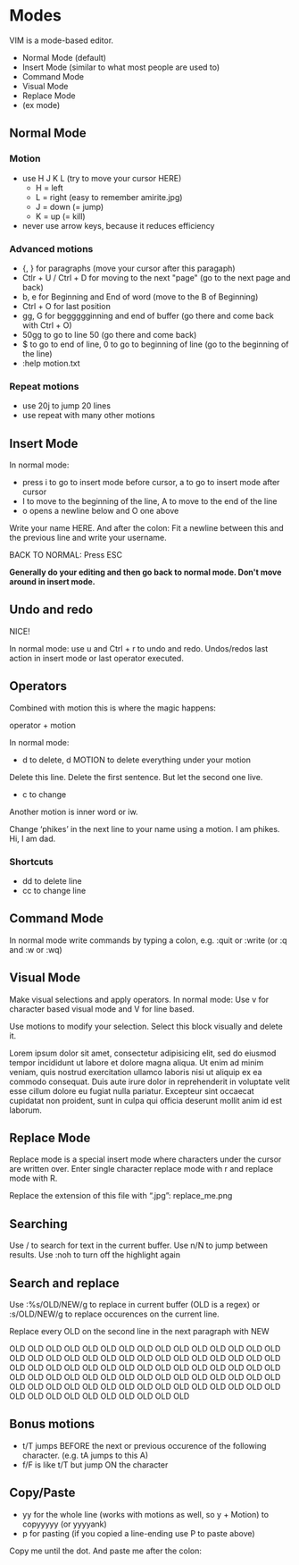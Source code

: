 # Modes

VIM is a mode-based editor.

* Normal Mode (default)
* Insert Mode (similar to what most people are used to)
* Command Mode
* Visual Mode
* Replace Mode
* (ex mode)

## Normal Mode

### Motion

* use H J K L (try to move your cursor HERE)
  * H = left
  * L = right (easy to remember amirite.jpg)
  * J = down (= jump)
  * K = up (= kill)
* never use arrow keys, because it reduces efficiency

### Advanced motions

* {, } for paragraphs (move your cursor after this paragaph)
* Ctlr + U / Ctrl + D for moving to the next "page" (go to the next page and back)
* b, e for Beginning and End of word (move to the B of Beginning)
* Ctrl + O for last position
* gg, G for beggggginning and end of buffer (go there and come back with Ctrl + O)
* 50gg to go to line 50 (go there and come back)
* $ to go to end of line, 0 to go to beginning of line (go to the beginning of the line)
* :help motion.txt

### Repeat motions

* use 20j to jump 20 lines
* use repeat with many other motions

## Insert Mode

In normal mode:
* press i to go to insert mode before cursor, a to go to insert mode after cursor
* I to move to the beginning of the line, A to move to the end of the line
* o opens a newline below and O one above

Write your name HERE. And after the colon:
Fit a newline between this and the previous line and write your username.

BACK TO NORMAL: Press ESC

**Generally do your editing and then go back to normal mode. Don't move around in
insert mode.**

## Undo and redo

NICE!

In normal mode: use u and Ctrl + r to undo and redo. Undos/redos last action in
insert mode or last operator executed.

## Operators

Combined with motion this is where the magic happens:

operator + motion

In normal mode:

* d to delete, d MOTION to delete everything under your motion

Delete this line.
Delete the first sentence. But let the second one live.

* c to change

Another motion is inner word or iw.

Change ‘phikes’ in the next line to your name using a motion.
I am phikes. Hi, I am dad.

### Shortcuts

* dd to delete line
* cc to change line

## Command Mode

In normal mode write commands by typing a colon, e.g. :quit or :write (or :q and :w or :wq)

## Visual Mode

Make visual selections and apply operators. In normal mode: Use v for character
based visual mode and V for line based.

Use motions to modify your selection. Select this block visually and delete it.

Lorem ipsum dolor sit amet, consectetur adipisicing elit, sed do eiusmod tempor
incididunt ut labore et dolore magna aliqua. Ut enim ad minim veniam, quis
nostrud exercitation ullamco laboris nisi ut aliquip ex ea commodo consequat.
Duis aute irure dolor in reprehenderit in voluptate velit esse cillum dolore eu
fugiat nulla pariatur. Excepteur sint occaecat cupidatat non proident, sunt in
culpa qui officia deserunt mollit anim id est laborum.

## Replace Mode

Replace mode is a special insert mode where characters under the cursor are written over.
Enter single character replace mode with r and replace mode with R.

Replace the extension of this file with “.jpg”: replace_me.png

## Searching

Use / to search for text in the current buffer. Use n/N to jump between results.
Use :noh to turn off the highlight again

## Search and replace

Use :%s/OLD/NEW/g to replace in current buffer (OLD is a regex) or :s/OLD/NEW/g
to replace occurences on the current line.

Replace every OLD on the second line in the next paragraph with NEW

OLD OLD OLD OLD OLD OLD OLD OLD OLD OLD OLD OLD OLD OLD OLD OLD OLD
OLD OLD OLD OLD OLD OLD OLD OLD OLD OLD OLD OLD OLD OLD OLD OLD OLD
OLD OLD OLD OLD OLD OLD OLD OLD OLD OLD OLD OLD OLD OLD OLD OLD OLD
OLD OLD OLD OLD OLD OLD OLD OLD OLD OLD OLD OLD OLD OLD OLD OLD OLD
OLD OLD OLD OLD OLD OLD OLD OLD OLD OLD OLD OLD OLD OLD OLD OLD OLD

## Bonus motions

* t/T jumps BEFORE the next or previous occurence of the following character. (e.g. tA jumps to this A)
* f/F is like t/T but jump ON the character

## Copy/Paste

* yy for the whole line (works with motions as well, so y + Motion) to copyyyyy (or yyyyank)
* p for pasting (if you copied a line-ending use P to paste above)

Copy me until the dot. And paste me after the colon:
